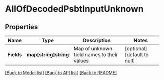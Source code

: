 # AllOfDecodedPsbtInputUnknown

## Properties
Name | Type | Description | Notes
------------ | ------------- | ------------- | -------------
**Fields** | **map[string]string** | Map of unknown field names to their values | [optional] [default to null]

[[Back to Model list]](../README.md#documentation-for-models) [[Back to API list]](../README.md#documentation-for-api-endpoints) [[Back to README]](../README.md)

